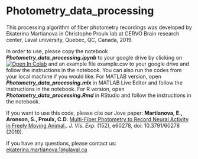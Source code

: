 # Photometry_data_processing

This processing algorithm of fiber photometry recordings was developed by Ekaterina Martianova in Christophe Proulx lab at CERVO Brain research center, Laval university, Quebec, QC, Canada, 2019.

In order to use, please copy the notebook ___Photometry_data_processing.ipynb___ to your google drive by clicking on [![Open In Colab](https://colab.research.google.com/assets/colab-badge.svg)](https://colab.research.google.com/github/katemartian/Photometry_data_processing/blob/master/Photometry_data_processing.ipynb) and an example file example.csv to your google drive and follow the instructions in the notebook. You can also run the codes from your local machine if you would like. For MATLAB version, open ___Photometry_data_processing.mlx___ in MATLAB Live Editor and follow the instructions in the notebook. For R version, open ___Photometry_data_processing.Rmd___ in RStudio and follow the instructions in the notebook.

If you want to use this code, please cite our Jove paper: __Martianova, E., Aronson, S., Proulx, C.D.__ [Multi-Fiber Photometry to Record Neural Activity in Freely Moving Animal.](https://www.jove.com/video/60278/multi-fiber-photometry-to-record-neural-activity-freely-moving). _J. Vis. Exp._ (152), e60278, doi: 10.3791/60278 (2019).

If you have any questions, please contact us: ekaterina.martianova.1@ulaval.ca
